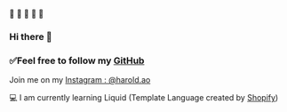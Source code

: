🖤
🖤
🖤
🖤
🖤
### Hi there 👋

### ✅Feel free to follow my [GitHub](https://github.com/haroldao)

Join me on my [Instagram : @harold.ao](https://instagram.com/harold.ao)

💻 I am currently learning Liquid (Template Language created by [Shopify](https://shopify.com))
<!--
**haroldao/haroldao** is a ✨ _special_ ✨ repository because its `README.md` (this file) appears on your GitHub profile.-->
